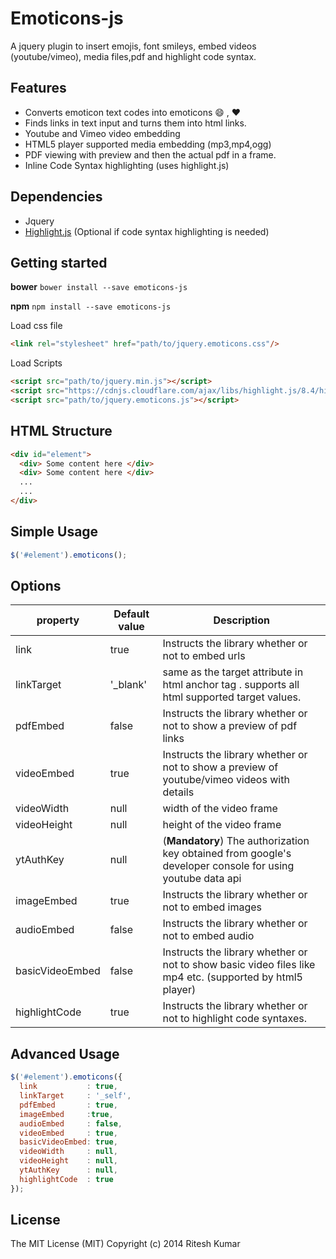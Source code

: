 Emoticons-js
============

A jquery plugin to insert emojis, font smileys, embed videos (youtube/vimeo), media files,pdf and highlight code syntax.

Features
--------

* Converts emoticon text codes into emoticons :smile: , :heart:
* Finds links in text input and turns them into html links.
* Youtube and Vimeo video embedding
* HTML5 player supported media embedding (mp3,mp4,ogg)
* PDF viewing with preview and then the actual pdf in a frame.
* Inline Code Syntax highlighting (uses highlight.js)

Dependencies
------------
* Jquery
* [Highlight.js](https://highlightjs.org/) (Optional if code syntax highlighting is needed)

Getting started
---------------

**bower**
```bower install --save emoticons-js```

**npm**
```npm install --save emoticons-js```

Load css file
```html
<link rel="stylesheet" href="path/to/jquery.emoticons.css"/>
```

Load Scripts
```html
<script src="path/to/jquery.min.js"></script>
<script src="https://cdnjs.cloudflare.com/ajax/libs/highlight.js/8.4/highlight.min.js"></script> <!--==== Optional =====-->
<script src="path/to/jquery.emoticons.js"></script>
```

HTML Structure
--------------
```html
<div id="element">
  <div> Some content here </div>
  <div> Some content here </div>
  ...
  ...
</div>
```

Simple Usage
------------
```javascript
$('#element').emoticons();
```

Options
-------
property|Default value|Description
--------|-------------|-----------
link|true|Instructs the library whether or not to embed urls
linkTarget|'_blank'|same as the target attribute in html anchor tag . supports all html supported target values.
pdfEmbed|false|Instructs the library whether or not to show a preview of pdf links
videoEmbed|true|Instructs the library whether or not to show a preview of youtube/vimeo videos with details
videoWidth|null|width of the video frame
videoHeight|null|height of the video frame
ytAuthKey|null|(**Mandatory**) The authorization key obtained from google's developer console for using youtube data api
imageEmbed|true|Instructs the library whether or not to embed images
audioEmbed|false|Instructs the library whether or not to embed audio
basicVideoEmbed|false|Instructs the library whether or not to show basic video files like mp4 etc. (supported by html5 player)
highlightCode|true|Instructs the library whether or not to highlight code syntaxes.

Advanced Usage
--------------

```javascript
$('#element').emoticons({
  link           : true,
  linkTarget     : '_self',
  pdfEmbed       : true,
  imageEmbed     :true,
  audioEmbed     : false,
  videoEmbed     : true,
  basicVideoEmbed: true,
  videoWidth     : null,
  videoHeight    : null,
  ytAuthKey      : null,
  highlightCode  : true
});
```
License
-------
The MIT License (MIT)
Copyright (c) 2014 Ritesh Kumar


